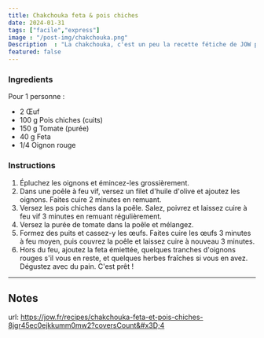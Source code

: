 ```yaml
---
title: Chakchouka feta & pois chiches
date: 2024-01-31
tags: ["facile","express"]
image : "/post-img/chakchouka.png"
Description  : "La chakchouka, c'est un peu la recette fétiche de JOW pour un repas sur le pouce !"
featured: false
---
```


### Ingredients

Pour 1 personne : 
- 2   Œuf
- 100 g Pois chiches (cuits)
- 150 g Tomate (purée)
- 40 g Feta
- 1/4   Oignon rouge

### Instructions

1. Épluchez les oignons et émincez-les grossièrement.
2. Dans une poêle à feu vif, versez un filet d'huile d'olive et ajoutez les oignons. Faites cuire 2 minutes en remuant.
3. Versez les pois chiches dans la poêle. Salez, poivrez et laissez cuire à feu vif 3 minutes en remuant régulièrement. 
4. Versez la purée de tomate dans la poêle et mélangez.
5. Formez des puits et cassez-y les œufs. Faites cuire les œufs 3 minutes à feu moyen, puis couvrez la poêle et laissez cuire à nouveau 3 minutes.
6. Hors du feu, ajoutez la feta émiettée, quelques tranches d'oignons rouges s'il vous en reste, et quelques herbes fraîches si vous en avez. Dégustez avec du pain. C'est prêt !

-----

## Notes
url: https://jow.fr/recipes/chakchouka-feta-et-pois-chiches-8jgr45ec0ejkkumm0mw2?coversCount&#x3D;4 
